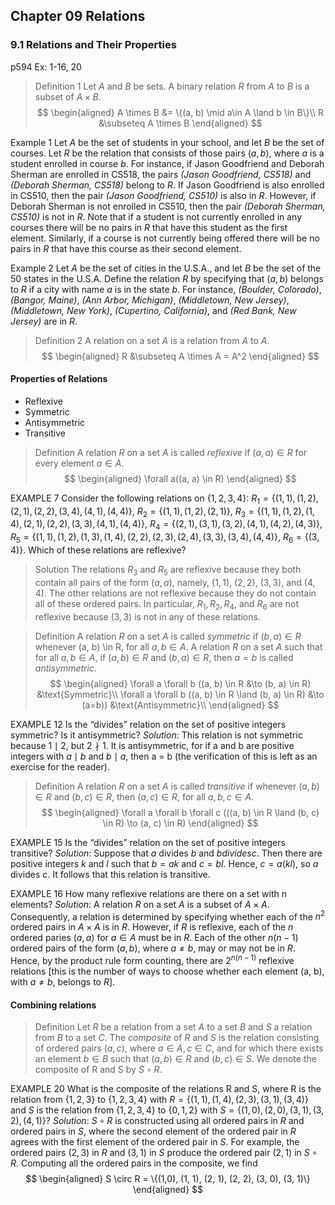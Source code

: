 ## Chapter 09 Relations

### 9.1 Relations and Their Properties
p594
Ex: 1-16, 20

> Definition 1
Let $A$ and $B$ be sets. A binary relation $R$ from $A$ to $B$ is a subset of $A \times B$.
$$
\begin{aligned}
A \times B &= \{(a, b) \mid a\in A \land b \in B\}\\
R &\subseteq A \times B
\end{aligned}
$$

Example 1
Let $A$ be the set of students in your school, and let $B$ be the set of courses. Let $R$ be the relation that consists of those pairs $(a, b)$, where $a$ is a student enrolled in course $b$. For instance, if Jason Goodfriend and Deborah Sherman are enrolled in CS518, the pairs _(Jason Goodfriend, CS518)_ and _(Deborah Sherman, CS518)_ belong to $R$. If Jason Goodfriend is also enrolled in CS510, then the pair _(Jason Goodfriend, CS510)_ is also in $R$. However, if Deborah Sherman is not enrolled in CS510, then the pair _(Deborah Sherman, CS510)_ is not in $R$.
Note that if a student is not currently enrolled in any courses there will be no pairs in $R$ that have this student as the first element. Similarly, if a course is not currently being offered there
will be no pairs in $R$ that have this course as their second element.

Example 2
Let $A$ be the set of cities in the U.S.A., and let $B$ be the set of the 50 states in the U.S.A. Define the relation $R$ by specifying that $(a, b)$ belongs to $R$ if a city with name $a$ is in the state $b$. For instance, _(Boulder, Colorado)_, _(Bangor, Maine)_, _(Ann Arbor, Michigan)_, _(Middletown, New Jersey)_, _(Middletown, New York)_, _(Cupertino, California)_, and _(Red Bank, New Jersey)_ are in $R$.

> Definition 2
A relation on a set $A$ is a relation from $A$ to $A$.
$$
\begin{aligned}
R &\subseteq A \times A = A^2
\end{aligned}
$$

#### Properties of Relations
+ Reflexive
+ Symmetric
+ Antisymmetric
+ Transitive

> Definition
A relation $R$ on a set $A$ is called _reflexive_ if $(a, a) \in R$ for every element $a \in A$.
$$
\begin{aligned}
\forall a((a, a) \in R)
\end{aligned}
$$

EXAMPLE 7
Consider the following relations on $\{1, 2, 3, 4\}$:
$R_1 = \{(1, 1), (1, 2), (2, 1), (2, 2), (3, 4), (4, 1), (4, 4)\}$,
$R_2 = \{(1, 1), (1, 2), (2, 1)\}$,
$R_3 = \{(1, 1), (1, 2), (1, 4), (2, 1), (2, 2), (3, 3), (4, 1), (4, 4)\}$,
$R_4 = \{(2, 1), (3, 1), (3, 2), (4, 1), (4, 2), (4, 3)\}$,
$R_5 = \{(1, 1), (1, 2), (1, 3), (1, 4), (2, 2), (2, 3), (2, 4), (3, 3), (3, 4), (4, 4)\}$,
$R_6 = \{(3, 4)\}$.
Which of these relations are reflexive?
>Solution
The relations $R_3$ and $R_5$ are reflexive because they both contain all pairs of the form $(a, a)$, namely, $(1, 1)$, $(2, 2)$, $(3, 3)$, and $(4, 4)$. The other relations are not reflexive because they do not contain all of these ordered pairs. In particular, $R_1, R_2, R_4$, and $R_6$ are not reflexive because $(3, 3)$ is not in any of these relations.

> Definition
A relation $R$ on a set $A$ is called _symmetric_ if $(b, a) \in R$ whenever (a, b) \in R, for all $a, b \in A$. A relation $R$ on a set $A$ such that for all $a, b \in A$, if $(a, b) \in R$ and $(b, a) \in R$, then $a = b$ is called _antisymmetric_.
$$
\begin{aligned}
\forall a \forall b ((a, b) \in R &\to (b, a) \in R) &\text{Symmetric}\\
\forall a \forall b ((a, b) \in R \land (b, a) \in R) &\to (a=b)) &\text{Antisymmetric}\\
\end{aligned}
$$

EXAMPLE 12
Is the “divides” relation on the set of positive integers symmetric? Is it antisymmetric?
_Solution_: This relation is not symmetric because $1 \mid 2$, but $2 \nmid 1$. It is antisymmetric, for if a and b are positive integers with $a \mid b$ and $b \mid a$, then a = b (the verification of this is left as an exercise for the reader).

> Definition
A relation $R$ on a set $A$ is called _transitive_ if whenever $(a, b) \in R$ and $(b, c) \in R$, then $(a, c) \in R$, for all $a, b, c \in A$.
$$
\begin{aligned}
\forall a \forall b \forall c (((a, b) \in R \land (b, c) \in R) \to (a, c) \in R)
\end{aligned}
$$

EXAMPLE 15
Is the “divides” relation on the set of positive integers transitive?
_Solution_: Suppose that $a$ divides $b$ and $b divides c$. Then there are positive integers $k$ and $l$ such that $b = ak$ and $c = bl$. Hence, $c = a(kl)$, so $a$ divides $c$. It follows that this relation is transitive.

EXAMPLE 16
How many reflexive relations are there on a set with $\mathsf{n}$ elements?
_Solution_: A relation $R$ on a set $A$ is a subset of $A\times A$. Consequently, a relation is determined by specifying whether each of the $n^2$ ordered pairs in $A \times A$ is in $R$. However, if $R$ is reflexive, each of the $n$ ordered paries $(a, a)$ for $a \in A$ must be in $R$. Each of the other $n(n-1)$ ordered pairs of the form $(a, b)$, where $a\ne b$, may or may not be in $R$. Hence, by the product rule form counting, there are $2^{n(n-1)}$ reflexive relations [this is the number of ways to choose whether each element (a, b), with $a \ne b$, belongs to $R$].

#### Combining relations
> Definition
Let $R$ be a relation from a set $A$ to a set $B$ and $S$ a relation from $B$ to a set $C$. The _composite_ of $R$ and $S$ is the relation consisting of ordered pairs $(a, c)$, where $a \in A, c \in C$, and for
which there exists an element $b \in B$ such that $(a, b) \in R$ and $(b, c) \in S$. We denote the composite of R and S by $S \circ R$.

EXAMPLE 20
What is the composite of the relations R and S, where R is the relation from $\{1, 2, 3\}$ to $\{1, 2, 3, 4\}$ with $R = \{(1, 1), (1, 4), (2, 3), (3, 1), (3, 4)\}$ and $S$ is the relation from $\{1, 2, 3, 4\}$ to $\{0, 1, 2\}$ with $S = \{(1, 0), (2, 0), (3, 1), (3, 2), (4, 1)\}$?
_Solution_: $S \circ R$ is constructed using all ordered pairs in $R$ and ordered pairs in $S$, where the second element of the ordered pair in $R$ agrees with the first element of the ordered pair in $S$. For example, the ordered pairs $(2, 3)$ in $R$ and $(3, 1)$ in $S$ produce the ordered pair $(2, 1)$ in $S \circ R$. Computing all the ordered pairs in the composite, we find
$$
\begin{aligned}
S \circ R = \{(1,0), (1, 1), (2, 1), (2, 2), (3, 0), (3, 1)\}
\end{aligned}
$$
